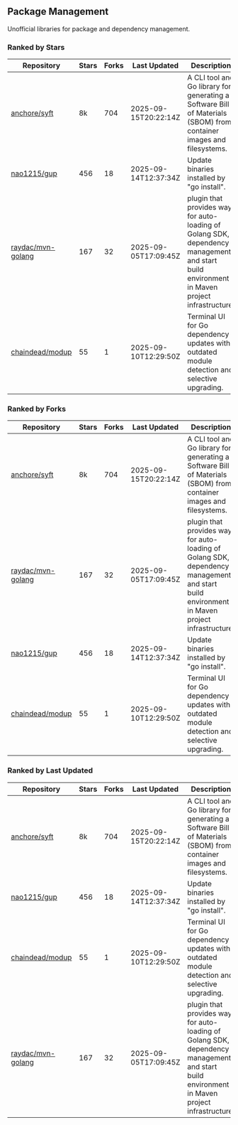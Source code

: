## Package Management

Unofficial libraries for package and dependency management.

### Ranked by Stars

| Repository | Stars | Forks | Last Updated | Description | 
|------------|-------|-------|--------------|-------------|
| [anchore/syft](https://github.com/anchore/syft) | 8k | 704 | 2025-09-15T20:22:14Z |  A CLI tool and Go library for generating a Software Bill of Materials (SBOM) from container images and filesystems. |
| [nao1215/gup](https://github.com/nao1215/gup) | 456 | 18 | 2025-09-14T12:37:34Z |  Update binaries installed by "go install". |
| [raydac/mvn-golang](https://github.com/raydac/mvn-golang) | 167 | 32 | 2025-09-05T17:09:45Z |  plugin that provides way for auto-loading of Golang SDK, dependency management and start build environment in Maven project infrastructure. |
| [chaindead/modup](https://github.com/chaindead/modup) | 55 | 1 | 2025-09-10T12:29:50Z |  Terminal UI for Go dependency updates with outdated module detection and selective upgrading. |

### Ranked by Forks

| Repository | Stars | Forks | Last Updated | Description | 
|------------|-------|-------|--------------|-------------|
| [anchore/syft](https://github.com/anchore/syft) | 8k | 704 | 2025-09-15T20:22:14Z |  A CLI tool and Go library for generating a Software Bill of Materials (SBOM) from container images and filesystems. |
| [raydac/mvn-golang](https://github.com/raydac/mvn-golang) | 167 | 32 | 2025-09-05T17:09:45Z |  plugin that provides way for auto-loading of Golang SDK, dependency management and start build environment in Maven project infrastructure. |
| [nao1215/gup](https://github.com/nao1215/gup) | 456 | 18 | 2025-09-14T12:37:34Z |  Update binaries installed by "go install". |
| [chaindead/modup](https://github.com/chaindead/modup) | 55 | 1 | 2025-09-10T12:29:50Z |  Terminal UI for Go dependency updates with outdated module detection and selective upgrading. |

### Ranked by Last Updated

| Repository | Stars | Forks | Last Updated | Description | 
|------------|-------|-------|--------------|-------------|
| [anchore/syft](https://github.com/anchore/syft) | 8k | 704 | 2025-09-15T20:22:14Z |  A CLI tool and Go library for generating a Software Bill of Materials (SBOM) from container images and filesystems. |
| [nao1215/gup](https://github.com/nao1215/gup) | 456 | 18 | 2025-09-14T12:37:34Z |  Update binaries installed by "go install". |
| [chaindead/modup](https://github.com/chaindead/modup) | 55 | 1 | 2025-09-10T12:29:50Z |  Terminal UI for Go dependency updates with outdated module detection and selective upgrading. |
| [raydac/mvn-golang](https://github.com/raydac/mvn-golang) | 167 | 32 | 2025-09-05T17:09:45Z |  plugin that provides way for auto-loading of Golang SDK, dependency management and start build environment in Maven project infrastructure. |

